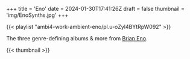 +++
title = 'Eno'
date = 2024-01-30T17:41:26Z
draft = false
thumbnail = 'img/EnoSynths.jpg'
+++

{{< playlist "ambi4-work-ambient-eno/pl.u-oZyl4BYtRpW092" >}}

The three genre-defining albums & more from [Brian Eno](https://en.wikipedia.org/wiki/Brian_Eno).

{{< thumbnail >}}
